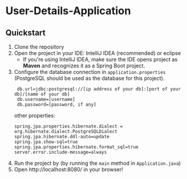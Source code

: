 # User-Details-Application

## Quickstart

1. Clone the repository
2. Open the project in your IDE: IntelliJ IDEA (recommended) or eclipse
    * If you're using IntelliJ IDEA, make sure the IDE opens project as **Maven** and recognizes it as a Spring Boot project.
3. Configure the database connection in `application.properties` (PostgreSQL should be used as the database for this project).
   ```properties
    db.url=jdbc:postgresql://[ip address of your db]:[port of your db]/[name of your db]
    db.username=[username]
    db.password=[password, if any]
   ```
   other properties:
   ```properties
   spring.jpa.properties.hibernate.dialect = org.hibernate.dialect.PostgreSQLDialect
   spring.jpa.hibernate.ddl-auto=update
   spring.jpa.show-sql=true
   spring.jpa.properties.hibernate.format_sql=true
   server.error.include-message=always
   ```
4. Run the project by (by running the `main` method in `Application.java`)
5. Open http://localhost:8080/ in your browser!
